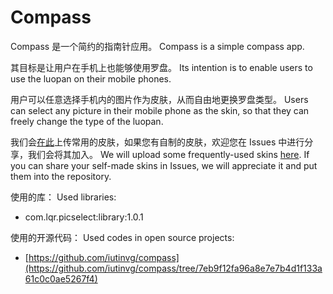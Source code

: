 # Compass

Compass 是一个简约的指南针应用。 Compass is a simple compass app.

其目标是让用户在手机上也能够使用罗盘。  Its intention is to enable users to use the luopan on their mobile phones.

用户可以任意选择手机内的图片作为皮肤，从而自由地更换罗盘类型。 Users can select any picture in their mobile phone as the skin, so that they can freely change the type of the luopan.

我们会[在此](https://github.com/yueyinqiu/Compass-Skins)上传常用的皮肤，如果您有自制的皮肤，欢迎您在 Issues 中进行分享，我们会将其加入。 We will upload some frequently-used skins [here](https://github.com/yueyinqiu/Compass-Skins). If you can share your self-made skins in Issues, we will appreciate it and put them into the repository.

使用的库： Used libraries:
- com.lqr.picselect:library:1.0.1

使用的开源代码： Used codes in open source projects:
- [https://github.com/iutinvg/compass](https://github.com/iutinvg/compass/tree/7eb9f12fa96a8e7e7b4d1f133a61c0c0ae5267f4)
